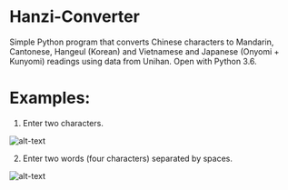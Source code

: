 # Hanzi-Converter
Simple Python program that converts Chinese characters to Mandarin, Cantonese, Hangeul (Korean) and Vietnamese and Japanese (Onyomi + Kunyomi) readings using data from Unihan. Open with Python 3.6.

# Examples:
1. Enter two characters.

![alt-text](https://github.com/kevinwleung/Hanzi-Converter/blob/master/Images/example1.gif)




2. Enter two words (four characters) separated by spaces.

![alt-text](https://github.com/kevinwleung/Hanzi-Converter/blob/master/Images/example2.gif)

